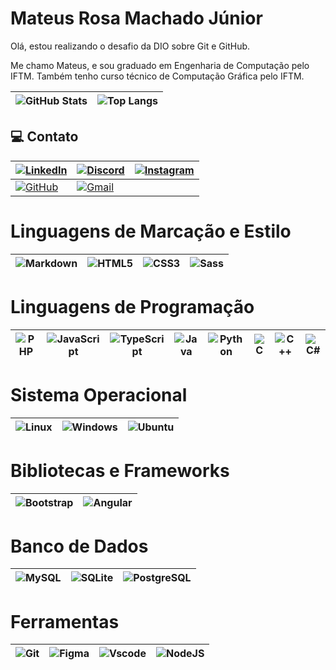 
# Mateus Rosa Machado Júnior

Olá, estou realizando o desafio da DIO sobre Git e GitHub.

Me chamo Mateus, e sou graduado em Engenharia de Computação pelo IFTM. Também tenho curso técnico de Computação Gráfica pelo IFTM.

|![GitHub Stats](https://github-readme-stats.vercel.app/api?username=MateusJunior&theme=transparent&bg_color=000&border_color=30A3DC&show_icons=true&icon_color=30A3DC&title_color=E94D5F&text_color=FFF)|![Top Langs](https://github-readme-stats-git-masterrstaa-rickstaa.vercel.app/api/top-langs/?username=MateusJunior&layout=compact&bg_color=000&border_color=30A3DC&title_color=E94D5F&text_color=FFF)|
|---|-----|

## 💻 Contato

|[![LinkedIn](https://img.shields.io/badge/LinkedIn-0077B5?style=for-the-badge&logo=linkedin&logoColor=white)](https://www.linkedin.com/in/SEUUSERNAME/)|[![Discord](https://img.shields.io/badge/Discord-7289DA?style=for-the-badge&logo=discord&logoColor=white)](https://discord.com/channels/@mateusjr0403/)| [![Instagram](https://img.shields.io/badge/-Instagram-%23E4405F?style=for-the-badge&logo=instagram&logoColor=white)](https://www.instagram.com/hwteus/)|
|---|---|---|
|[![GitHub](https://img.shields.io/badge/GitHub-100000?style=for-the-badge&logo=github&logoColor=white)](https://github.com/MateusJunior) |[![Gmail](https://img.shields.io/badge/Gmail-333333?style=for-the-badge&logo=gmail&logoColor=red)](mailto:mateus.rosamachadojr@gmail.com)| 

# Linguagens de Marcação e Estilo
|![Markdown](https://img.shields.io/badge/Markdown-000?style=for-the-badge&logo=markdown)| ![HTML5](https://img.shields.io/badge/HTML5-E34F26?style=for-the-badge&logo=html5&logoColor=white)| ![CSS3](https://img.shields.io/badge/CSS3-1572B6?style=for-the-badge&logo=css3&logoColor=white)| ![Sass](https://img.shields.io/badge/Sass-000?style=for-the-badge&logo=sass)|
|--|--|--|--|

# Linguagens de Programação
| ![PHP](https://img.shields.io/badge/PHP-777BB4?style=for-the-badge&logo=php&logoColor=white) | ![JavaScript](https://img.shields.io/badge/JavaScript-F7DF1E?style=for-the-badge&logo=javascript&logoColor=black) | ![TypeScript](https://img.shields.io/badge/TypeScript-007ACC?style=for-the-badge&logo=typescript&logoColor=white) | ![Java](https://img.shields.io/badge/java-%23ED8B00.svg?style=for-the-badge&logo=openjdk&logoColor=white) | ![Python](https://img.shields.io/badge/python-3670A0?style=for-the-badge&logo=python&logoColor=ffdd54) | ![C](https://img.shields.io/badge/C-00599C?style=for-the-badge&logo=c&logoColor=white) | ![C++](https://img.shields.io/badge/C%2B%2B-00599C?style=for-the-badge&logo=c%2B%2B&logoColor=white) | ![C#](https://img.shields.io/badge/C%23-239120?style=for-the-badge&logo=c-sharp&logoColor=white) |
|-----|------------|------------|------|--------|---|----|----|

# Sistema Operacional
| ![Linux](https://img.shields.io/badge/Linux-000?style=for-the-badge&logo=linux&logoColor=FCC624) | ![Windows](https://img.shields.io/badge/Windows-000?style=for-the-badge&logo=windows&logoColor=2CA5E0) | ![Ubuntu](https://img.shields.io/badge/Ubuntu-35495E?style=for-the-badge&logo=ubuntu&logoColor=2CA5E0) |
|-------|---------|--------|

# Bibliotecas e Frameworks
| ![Bootstrap](https://img.shields.io/badge/-boostrap-0D1117?style=for-the-badge&logo=bootstrap&labelColor=0D1117) | ![Angular](https://img.shields.io/badge/Angular-DD0031?style=for-the-badge&logo=angular&logoColor=white) |
|-----------|---------|

# Banco de Dados
| ![MySQL](https://img.shields.io/badge/MySQL-00000F?style=for-the-badge&logo=mysql&logoColor=white) | ![SQLite](https://img.shields.io/badge/SQLite-000?style=for-the-badge&logo=sqlite&logoColor=07405E) | ![PostgreSQL](https://img.shields.io/badge/PostgreSQL-000?style=for-the-badge&logo=postgresql) |
|-------|--------|------------|

# Ferramentas
| ![Git](https://img.shields.io/badge/GIT-E44C30?style=for-the-badge&logo=git&logoColor=white) | ![Figma](https://img.shields.io/badge/Figma-696969?style=for-the-badge&logo=figma&logoColor=figma) | ![Vscode](https://img.shields.io/badge/Vscode-007ACC?style=for-the-badge&logo=visual-studio-code&logoColor=white) | ![NodeJS](https://img.shields.io/badge/node.js-6DA55F?style=for-the-badge&logo=node.js&logoColor=white) |
|-----|-------|--------|--------|
